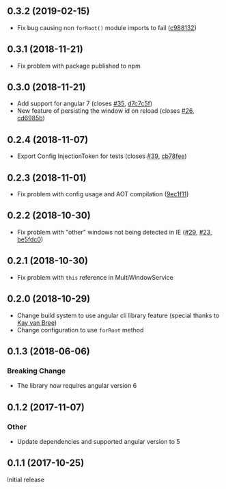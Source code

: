 ## 0.3.2 (2019-02-15)

- Fix bug causing non `forRoot()` module imports to fail ([c988132](https://github.com/Nolanus/ngx-multi-window/commit/c98813297d3531917de5ddd7cbcccf070b68f3f5)) 

## 0.3.1 (2018-11-21)

- Fix problem with package published to npm

## 0.3.0 (2018-11-21)

- Add support for angular 7 (closes [#35](https://github.com/Nolanus/ngx-multi-window/issues/35), [d7c7c5f](https://github.com/Nolanus/ngx-multi-window/commit/d7c7c5fcae64a7e2b3dd586ea87f187f426de27e))
- New feature of persisting the window id on reload (closes [#26](https://github.com/Nolanus/ngx-multi-window/issues/26), [cd6985b](https://github.com/Nolanus/ngx-multi-window/commit/cd6985b52c4e90e3e573fd7269fc5a02ba2a0331))

## 0.2.4 (2018-11-07)

- Export Config InjectionToken for tests (closes [#39](https://github.com/Nolanus/ngx-multi-window/issues/39), [cb78fee](https://github.com/Nolanus/ngx-multi-window/commit/cb78fee63ded35171b0c76d6859898cdd460098f))

## 0.2.3 (2018-11-01)

- Fix problem with config usage and AOT compilation ([9ec1f11](https://github.com/Nolanus/ngx-multi-window/commit/9ec1f11a0ec4d953ca7735a8c544583c717e270f))

## 0.2.2 (2018-10-30)

- Fix problem with "other" windows not being detected in IE ([#29](https://github.com/Nolanus/ngx-multi-window/issues/29), [#23](https://github.com/Nolanus/ngx-multi-window/issues/23), [be5fdc0](https://github.com/Nolanus/ngx-multi-window/commit/be5fdc04df6e686c5bc33438957a611ddf32ab50))

## 0.2.1 (2018-10-30)

- Fix problem with `this` reference in MultiWindowService

## 0.2.0 (2018-10-29)

- Change build system to use angular cli library feature (special thanks to [Kay van Bree](https://github.com/kayvanbree))
- Change configuration to use `forRoot` method

## 0.1.3 (2018-06-06)

### Breaking Change

- The library now requires angular version 6

## 0.1.2 (2017-11-07)

### Other

- Update dependencies and supported angular version to 5

## 0.1.1 (2017-10-25)

Initial release
